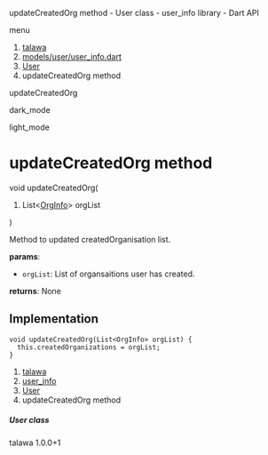 




updateCreatedOrg method - User class - user\_info library - Dart API







menu

1. [talawa](../../index.html)
2. [models/user/user\_info.dart](../../models_user_user_info/models_user_user_info-library.html)
3. [User](../../models_user_user_info/User-class.html)
4. updateCreatedOrg method

updateCreatedOrg


dark\_mode

light\_mode




# updateCreatedOrg method


void
updateCreatedOrg(

1. List<[OrgInfo](../../models_organization_org_info/OrgInfo-class.html)> orgList

)

Method to updated createdOrganisation list.

**params**:

* `orgList`: List of organsaitions user has created.

**returns**:
None


## Implementation

```
void updateCreatedOrg(List<OrgInfo> orgList) {
  this.createdOrganizations = orgList;
}
```

 


1. [talawa](../../index.html)
2. [user\_info](../../models_user_user_info/models_user_user_info-library.html)
3. [User](../../models_user_user_info/User-class.html)
4. updateCreatedOrg method

##### User class





talawa
1.0.0+1






